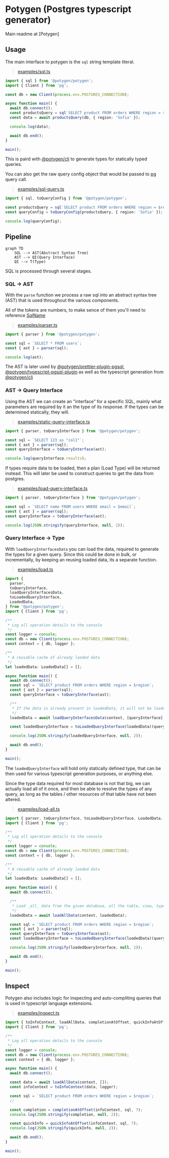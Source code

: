 # Potygen (Postgres typescript generator)

Main readme at [Potygen]

## Usage

The main interface to potygen is the `sql` string template literal.

> [examples/sql.ts](https://github.com/ivank/potygen/tree/main/packages/potygen/examples/sql.ts)

```ts
import { sql } from '@potygen/potygen';
import { Client } from 'pg';

const db = new Client(process.env.POSTGRES_CONNECTION);

async function main() {
  await db.connect();
  const productsQuery = sql`SELECT product FROM orders WHERE region = $region`;
  const data = await productsQuery(db, { region: 'Sofia' });

  console.log(data);

  await db.end();
}

main();
```

This is paird with [@potygen/cli](../cli) to generate types for statically typed queries.

You can also get the raw query config object that would be passed to [pg](https://github.com/brianc/node-postgres) query call.

> [examples/sql-query.ts](https://github.com/ivank/potygen/tree/main/packages/potygen/examples/sql-query.ts)

```ts
import { sql, toQueryConfig } from '@potygen/potygen';

const productsQuery = sql`SELECT product FROM orders WHERE region = $region`;
const queryConfig = toQueryConfig(productsQuery, { region: 'Sofia' });

console.log(queryConfig);
```

## Pipeline

```mermaid
graph TD
    SQL --> AST(Abstract Syntax Tree)
    AST --> QI(Query Interface)
    QI --> T(Type)
```

SQL is processed through several stages.

### SQL -> AST

With the `parse` function we process a raw sql into an abstract syntax tree (AST) that is used throughout the various components.

All of the tokens are numbers, to make sence of them you'll need to reference [SqlName](src/grammar.types.ts#L)

> [examples/parser.ts](https://github.com/ivank/potygen/tree/main/packages/potygen/examples/parser.ts)

```ts
import { parser } from '@potygen/potygen';

const sql = `SELECT * FROM users`;
const { ast } = parser(sql);

console.log(ast);
```

The AST is later used by [@potygen/prettier-plugin-pgsql](../prettier-plugin-pgsql), [@potygen/typescript-pgsql-plugin](../typescript-pgsql-plugin) as well as the typescript generation from [@potygen/cli](../cli)

### AST -> Query Interface

Using the AST we can create an "interface" for a specific SQL, mainly what parameters are required by it an the type of its response. If the types can be determined statically, they will.

> [examples/static-query-interface.ts](https://github.com/ivank/potygen/tree/main/packages/potygen/examples/static-query-interface.ts)

```ts
import { parser, toQueryInterface } from '@potygen/potygen';

const sql = `SELECT 123 as "col1"`;
const { ast } = parser(sql);
const queryInterface = toQueryInterface(ast);

console.log(queryInterface.results);
```

If types require data to be loaded, then a plan (Load Type) will be returned instead. This will later be used to construct queries to get the data from postgres.

> [examples/load-query-interface.ts](https://github.com/ivank/potygen/tree/main/packages/potygen/examples/load-query-interface.ts)

```ts
import { parser, toQueryInterface } from '@potygen/potygen';

const sql = `SELECT name FROM users WHERE email = $email`;
const { ast } = parser(sql);
const queryInterface = toQueryInterface(ast);

console.log(JSON.stringify(queryInterface, null, 2));
```

### Query Interface -> Type

With `loadQueryInterfacesData` you can load the data, required to generate the types for a given query. Since this could be done in bulk, or incrementally, by keeping an reusing loaded data, its a separate function.

> [examples/load.ts](https://github.com/ivank/potygen/tree/main/packages/potygen/examples/load.ts)

```ts
import {
  parser,
  toQueryInterface,
  loadQueryInterfacesData,
  toLoadedQueryInterface,
  LoadedData,
} from '@potygen/potygen';
import { Client } from 'pg';

/**
 * Log all operation details to the console
 */
const logger = console;
const db = new Client(process.env.POSTGRES_CONNECTION);
const context = { db, logger };

/**
 * A reusable cache of already laoded data
 */
let loadedData: LoadedData[] = [];

async function main() {
  await db.connect();
  const sql = `SELECT product FROM orders WHERE region = $region`;
  const { ast } = parser(sql);
  const queryInterface = toQueryInterface(ast);

  /**
   * If the data is already present in loadedData, it will not be loaded again
   */
  loadedData = await loadQueryInterfacesData(context, [queryInterface], loadedData);

  const loadedQueryInterface = toLoadedQueryInterface(loadedData)(queryInterface);

  console.log(JSON.stringify(loadedQueryInterface, null, 2));

  await db.end();
}

main();
```

The `loadedQueryInterface` will hold only statically defined type, that can be then used for various typescript generation purposes, or anything else.

Since the type data required for most database is not that big, we can actually load all of it once, and then be able to resolve the types of any query, as long as the tables / other resources of that table have not been altered.

> [examples/load-all.ts](https://github.com/ivank/potygen/tree/main/packages/potygen/examples/load-all.ts)

```ts
import { parser, toQueryInterface, toLoadedQueryInterface, LoadedData, loadAllData } from '@potygen/potygen';
import { Client } from 'pg';

/**
 * Log all operation details to the console
 */
const logger = console;
const db = new Client(process.env.POSTGRES_CONNECTION);
const context = { db, logger };

/**
 * A reusable cache of already laoded data
 */
let loadedData: LoadedData[] = [];

async function main() {
  await db.connect();

  /**
   * Load _all_ data from the given database, all the table, view, type, enum and function data.
   */
  loadedData = await loadAllData(context, loadedData);

  const sql = `SELECT product FROM orders WHERE region = $region`;
  const { ast } = parser(sql);
  const queryInterface = toQueryInterface(ast);
  const loadedQueryInterface = toLoadedQueryInterface(loadedData)(queryInterface);

  console.log(JSON.stringify(loadedQueryInterface, null, 2));

  await db.end();
}

main();
```

## Inspect

Potygen also includes logic for inspecting and auto-compliting queries that is used in typescript language extensions.

> [examples/inspect.ts](https://github.com/ivank/potygen/tree/main/packages/potygen/examples/inspect.ts)

```ts
import { toInfoContext, loadAllData, completionAtOffset, quickInfoAtOffset } from '@potygen/potygen';
import { Client } from 'pg';

/**
 * Log all operation details to the console
 */
const logger = console;
const db = new Client(process.env.POSTGRES_CONNECTION);
const context = { db, logger };

async function main() {
  await db.connect();

  const data = await loadAllData(context, []);
  const infoContext = toInfoContext(data, logger);

  const sql = `SELECT product FROM orders WHERE region = $region`;
  //                   ^

  const completion = completionAtOffset(infoContext, sql, 7);
  console.log(JSON.stringify(completion, null, 2));

  const quickInfo = quickInfoAtOffset(infoContext, sql, 7);
  console.log(JSON.stringify(quickInfo, null, 2));

  await db.end();
}

main();
```
